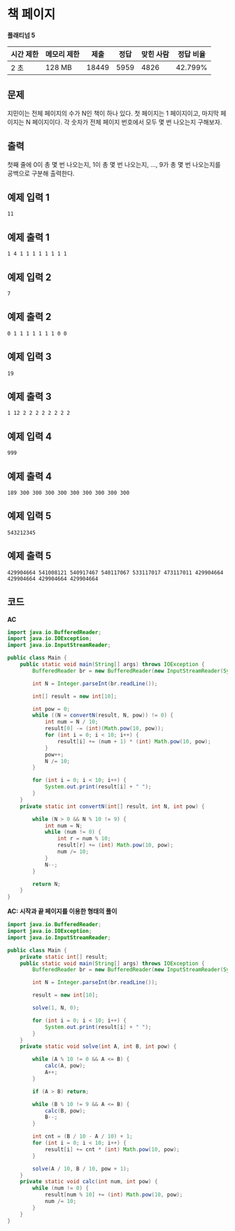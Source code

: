 # 책 페이지 

**플래티넘 5**

|시간 제한	|메모리 제한	|제출	|정답 |	맞힌 사람|	정답 비율|
|---|---|---|---|---|---|
|2 초	|128 MB|	18449	|5959	|4826|	42.799%|

## 문제 

지민이는 전체 페이지의 수가 N인 책이 하나 있다. 첫 페이지는 1 페이지이고, 마지막 페이지는 N 페이지이다. 각 숫자가 전체 페이지 번호에서 모두 몇 번 나오는지 구해보자.

## 출력 

첫째 줄에 0이 총 몇 번 나오는지, 1이 총 몇 번 나오는지, ..., 9가 총 몇 번 나오는지를 공백으로 구분해 출력한다.

## 예제 입력 1

```
11
```

## 예제 출력 1

```
1 4 1 1 1 1 1 1 1 1
```

## 예제 입력 2

```
7
```

## 예제 출력 2

```
0 1 1 1 1 1 1 1 0 0
```

## 예제 입력 3

```
19
```

## 예제 출력 3

```
1 12 2 2 2 2 2 2 2 2
```

## 예제 입력 4

```
999
```

## 예제 출력 4

```
189 300 300 300 300 300 300 300 300 300
```

## 예제 입력 5

```
543212345
```

## 예제 출력 5

```
429904664 541008121 540917467 540117067 533117017 473117011 429904664 429904664 429904664 429904664
```

## 코드 

**AC**

```java
import java.io.BufferedReader;
import java.io.IOException;
import java.io.InputStreamReader;

public class Main {
    public static void main(String[] args) throws IOException {
        BufferedReader br = new BufferedReader(new InputStreamReader(System.in));

        int N = Integer.parseInt(br.readLine());

        int[] result = new int[10];

        int pow = 0;
        while ((N = convertN(result, N, pow)) != 0) {
            int num = N / 10;
            result[0] -= (int)(Math.pow(10, pow));
            for (int i = 0; i < 10; i++) {
                result[i] += (num + 1) * (int) Math.pow(10, pow);
            }
            pow++;
            N /= 10;
        }

        for (int i = 0; i < 10; i++) {
            System.out.print(result[i] + " ");
        }
    }
    private static int convertN(int[] result, int N, int pow) {

        while (N > 0 && N % 10 != 9) {
            int num = N;
            while (num != 0) {
                int r = num % 10;
                result[r] += (int) Math.pow(10, pow);
                num /= 10;
            }
            N--;
        }

        return N;
    }
}
```

**AC: 시작과 끝 페이지를 이용한 형태의 풀이**

```java
import java.io.BufferedReader;
import java.io.IOException;
import java.io.InputStreamReader;

public class Main {
    private static int[] result;
    public static void main(String[] args) throws IOException {
        BufferedReader br = new BufferedReader(new InputStreamReader(System.in));

        int N = Integer.parseInt(br.readLine());

        result = new int[10];

        solve(1, N, 0);

        for (int i = 0; i < 10; i++) {
            System.out.print(result[i] + " ");
        }
    }
    private static void solve(int A, int B, int pow) {

        while (A % 10 != 0 && A <= B) {
            calc(A, pow);
            A++;
        }

        if (A > B) return;

        while (B % 10 != 9 && A <= B) {
            calc(B, pow);
            B--;
        }

        int cnt = (B / 10 - A / 10) + 1;
        for (int i = 0; i < 10; i++) {
            result[i] += cnt * (int) Math.pow(10, pow);
        }

        solve(A / 10, B / 10, pow + 1);
    }
    private static void calc(int num, int pow) {
        while (num != 0) {
            result[num % 10] += (int) Math.pow(10, pow);
            num /= 10;
        }
    }
}
```